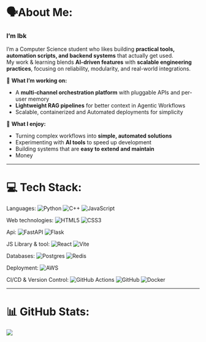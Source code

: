 #  🗣️About Me:
### I’m Ibk 

I’m a Computer Science student who likes building **practical tools, automation scripts, and backend systems** that actually get used.  
My work & learning blends **AI-driven features** with **scalable engineering practices**, focusing on reliability, modularity, and real-world integrations.

🔹 **What I’m working on:**  
- A **multi-channel orchestration platform** with pluggable APIs and per-user memory  
- **Lightweight RAG pipelines** for better context in Agentic Workflows  
- Scalable, containerized and Automated deployments for simplicity 

🔹 **What I enjoy:**  
- Turning complex workflows into **simple, automated solutions**  
- Experimenting with **AI tools** to speed up development  
- Building systems that are **easy to extend and maintain**
- Money

---

# 💻 Tech Stack:
Languages: ![Python](https://img.shields.io/badge/python-3670A0?style=for-the-badge&logo=python&logoColor=ffdd54) ![C++](https://img.shields.io/badge/c++-%2300599C.svg?style=for-the-badge&logo=c%2B%2B&logoColor=white) ![JavaScript](https://img.shields.io/badge/javascript-%23323330.svg?style=for-the-badge&logo=javascript&logoColor=%23F7DF1E) 

Web technologies: ![HTML5](https://img.shields.io/badge/html5-%23E34F26.svg?style=for-the-badge&logo=html5&logoColor=white) ![CSS3](https://img.shields.io/badge/css3-%231572B6.svg?style=for-the-badge&logo=css3&logoColor=white)  

Api: ![FastAPI](https://img.shields.io/badge/FastAPI-005571?style=for-the-badge&logo=fastapi) ![Flask](https://img.shields.io/badge/flask-%23000.svg?style=for-the-badge&logo=flask&logoColor=white) 

JS Library & tool: ![React](https://img.shields.io/badge/react-%2320232a.svg?style=for-the-badge&logo=react&logoColor=%2361DAFB) ![Vite](https://img.shields.io/badge/vite-%23646CFF.svg?style=for-the-badge&logo=vite&logoColor=white) 

Databases: ![Postgres](https://img.shields.io/badge/postgres-%23316192.svg?style=for-the-badge&logo=postgresql&logoColor=white) ![Redis](https://img.shields.io/badge/redis-%23DD0031.svg?style=for-the-badge&logo=redis&logoColor=white) 

Deployment: ![AWS](https://img.shields.io/badge/AWS-%23FF9900.svg?style=for-the-badge&logo=amazon-aws&logoColor=white)  

CI/CD & Version Control: ![GitHub Actions](https://img.shields.io/badge/github%20actions-%232671E5.svg?style=for-the-badge&logo=githubactions&logoColor=white) ![GitHub](https://img.shields.io/badge/github-%23121011.svg?style=for-the-badge&logo=github&logoColor=white)
![Docker](https://camo.githubusercontent.com/c9a85f6869aa992f1500dd9d4d4bdff7d405605292ca152587394c1f92552d4f/68747470733a2f2f696d672e736869656c64732e696f2f62616467652f646f636b65722d2532333064623765642e7376673f7374796c653d666f722d7468652d6261646765266c6f676f3d646f636b6572266c6f676f436f6c6f723d7768697465)

---

# 📊 GitHub Stats:
![](https://github-readme-stats.vercel.app/api/top-langs/?username=ibkehinmowo&theme=shades-of-purple&hide_border=true&include_all_commits=true&count_private=false&layout=compact)
